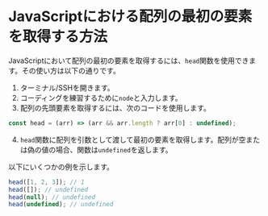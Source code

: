 # JavaScriptにおける配列の最初の要素を取得する方法

JavaScriptにおいて配列の最初の要素を取得するには、`head`関数を使用できます。その使い方は以下の通りです。

1. ターミナル/SSHを開きます。
2. コーディングを練習するために`node`と入力します。
3. 配列の先頭要素を取得するには、次のコードを使用します。

```js
const head = (arr) => (arr && arr.length ? arr[0] : undefined);
```

4. `head`関数に配列を引数として渡して最初の要素を取得します。配列が空または偽の値の場合、関数は`undefined`を返します。

以下にいくつかの例を示します。

```js
head([1, 2, 3]); // 1
head([]); // undefined
head(null); // undefined
head(undefined); // undefined
```
